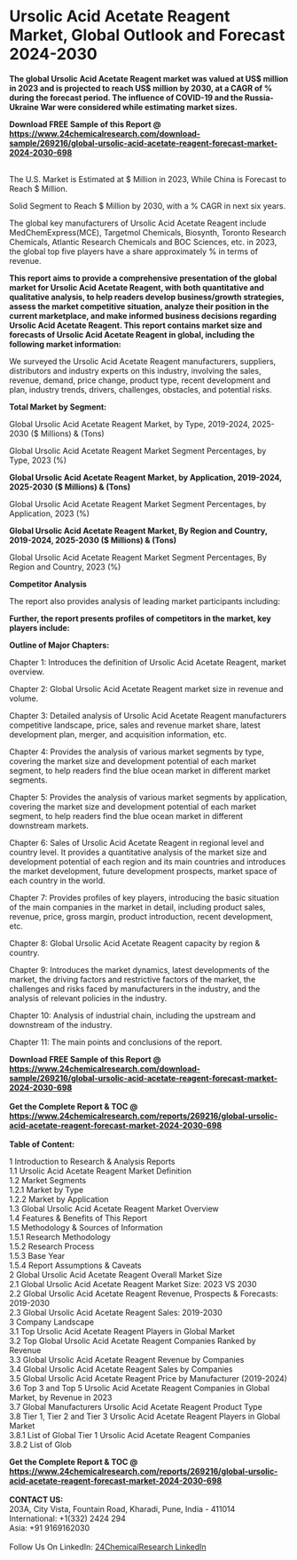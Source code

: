 <h1>Ursolic Acid Acetate Reagent Market, Global Outlook and Forecast 2024-2030</h1><p><strong>The global Ursolic Acid Acetate Reagent market was valued at US$ million in 2023 and is projected to reach US$ million by 2030, at a CAGR of % during the forecast period. The influence of COVID-19 and the Russia-Ukraine War were considered while estimating market sizes.</strong></p><p>
</p><p></p><div><b>Download FREE Sample of this Report @ 
            <a href="https://www.24chemicalresearch.com/download-sample/269216/global-ursolic-acid-acetate-reagent-forecast-market-2024-2030-698">
            https://www.24chemicalresearch.com/download-sample/269216/global-ursolic-acid-acetate-reagent-forecast-market-2024-2030-698</a></b></div><br><p>
The U.S. Market is Estimated at $ Million in 2023, While China is Forecast to Reach $ Million.</p><p>
Solid Segment to Reach $ Million by 2030, with a % CAGR in next six years.</p><p>
The global key manufacturers of Ursolic Acid Acetate Reagent include MedChemExpress(MCE), Targetmol Chemicals, Biosynth, Toronto Research Chemicals, Atlantic Research Chemicals and BOC Sciences, etc. in 2023, the global top five players have a share approximately % in terms of revenue.</p><p>
<strong>This report aims to provide a comprehensive presentation of the global market for Ursolic Acid Acetate Reagent, with both quantitative and qualitative analysis, to help readers develop business/growth strategies, assess the market competitive situation, analyze their position in the current marketplace, and make informed business decisions regarding Ursolic Acid Acetate Reagent. This report contains market size and forecasts of Ursolic Acid Acetate Reagent in global, including the following market information:</strong></p><p>
</p><p>
</p><p>We surveyed the Ursolic Acid Acetate Reagent manufacturers, suppliers, distributors and industry experts on this industry, involving the sales, revenue, demand, price change, product type, recent development and plan, industry trends, drivers, challenges, obstacles, and potential risks.</p><p>
<strong>Total Market by Segment:</strong></p><p>
Global Ursolic Acid Acetate Reagent Market, by Type, 2019-2024, 2025-2030 ($ Millions) &amp; (Tons)</p><p>
Global Ursolic Acid Acetate Reagent Market Segment Percentages, by Type, 2023 (%)</p><p>
</p><p>
</p><p><strong>Global Ursolic Acid Acetate Reagent Market, by Application, 2019-2024, 2025-2030 ($ Millions) &amp; (Tons)</strong></p><p>
Global Ursolic Acid Acetate Reagent Market Segment Percentages, by Application, 2023 (%)</p><p>
</p><p>
</p><p><strong>Global Ursolic Acid Acetate Reagent Market, By Region and Country, 2019-2024, 2025-2030 ($ Millions) &amp; (Tons)</strong></p><p>
Global Ursolic Acid Acetate Reagent Market Segment Percentages, By Region and Country, 2023 (%)</p><p>
</p><p>
</p><p><strong>Competitor Analysis</strong></p><p>
The report also provides analysis of leading market participants including:</p><p>
</p><p>
</p><p><strong>Further, the report presents profiles of competitors in the market, key players include:</strong></p><p>
</p><p>
</p><p><strong>Outline of Major Chapters:</strong></p><p>
Chapter 1: Introduces the definition of Ursolic Acid Acetate Reagent, market overview.</p><p>
Chapter 2: Global Ursolic Acid Acetate Reagent market size in revenue and volume.</p><p>
Chapter 3: Detailed analysis of Ursolic Acid Acetate Reagent manufacturers competitive landscape, price, sales and revenue market share, latest development plan, merger, and acquisition information, etc.</p><p>
Chapter 4: Provides the analysis of various market segments by type, covering the market size and development potential of each market segment, to help readers find the blue ocean market in different market segments.</p><p>
Chapter 5: Provides the analysis of various market segments by application, covering the market size and development potential of each market segment, to help readers find the blue ocean market in different downstream markets.</p><p>
Chapter 6: Sales of Ursolic Acid Acetate Reagent in regional level and country level. It provides a quantitative analysis of the market size and development potential of each region and its main countries and introduces the market development, future development prospects, market space of each country in the world.</p><p>
Chapter 7: Provides profiles of key players, introducing the basic situation of the main companies in the market in detail, including product sales, revenue, price, gross margin, product introduction, recent development, etc.</p><p>
Chapter 8: Global Ursolic Acid Acetate Reagent capacity by region &amp; country.</p><p>
Chapter 9: Introduces the market dynamics, latest developments of the market, the driving factors and restrictive factors of the market, the challenges and risks faced by manufacturers in the industry, and the analysis of relevant policies in the industry.</p><p>
Chapter 10: Analysis of industrial chain, including the upstream and downstream of the industry.</p><p>
Chapter 11: The main points and conclusions of the report.</p><div><b>Download FREE Sample of this Report @ 
            <a href="https://www.24chemicalresearch.com/download-sample/269216/global-ursolic-acid-acetate-reagent-forecast-market-2024-2030-698">
            https://www.24chemicalresearch.com/download-sample/269216/global-ursolic-acid-acetate-reagent-forecast-market-2024-2030-698</a></b></div><br><div><b>Get the Complete Report & TOC @ 
            <a href="https://www.24chemicalresearch.com/reports/269216/global-ursolic-acid-acetate-reagent-forecast-market-2024-2030-698">
            https://www.24chemicalresearch.com/reports/269216/global-ursolic-acid-acetate-reagent-forecast-market-2024-2030-698</a></b></div><br>
            <b>Table of Content:</b><p>1 Introduction to Research & Analysis Reports<br />
    1.1 Ursolic Acid Acetate Reagent Market Definition<br />
    1.2 Market Segments<br />
        1.2.1 Market by Type<br />
        1.2.2 Market by Application<br />
    1.3 Global Ursolic Acid Acetate Reagent Market Overview<br />
    1.4 Features & Benefits of This Report<br />
    1.5 Methodology & Sources of Information<br />
        1.5.1 Research Methodology<br />
        1.5.2 Research Process<br />
        1.5.3 Base Year<br />
        1.5.4 Report Assumptions & Caveats<br />
2 Global Ursolic Acid Acetate Reagent Overall Market Size<br />
    2.1 Global Ursolic Acid Acetate Reagent Market Size: 2023 VS 2030<br />
    2.2 Global Ursolic Acid Acetate Reagent Revenue, Prospects & Forecasts: 2019-2030<br />
    2.3 Global Ursolic Acid Acetate Reagent Sales: 2019-2030<br />
3 Company Landscape<br />
    3.1 Top Ursolic Acid Acetate Reagent Players in Global Market<br />
    3.2 Top Global Ursolic Acid Acetate Reagent Companies Ranked by Revenue<br />
    3.3 Global Ursolic Acid Acetate Reagent Revenue by Companies<br />
    3.4 Global Ursolic Acid Acetate Reagent Sales by Companies<br />
    3.5 Global Ursolic Acid Acetate Reagent Price by Manufacturer (2019-2024)<br />
    3.6 Top 3 and Top 5 Ursolic Acid Acetate Reagent Companies in Global Market, by Revenue in 2023<br />
    3.7 Global Manufacturers Ursolic Acid Acetate Reagent Product Type<br />
    3.8 Tier 1, Tier 2 and Tier 3 Ursolic Acid Acetate Reagent Players in Global Market<br />
        3.8.1 List of Global Tier 1 Ursolic Acid Acetate Reagent Companies<br />
        3.8.2 List of Glob</p><div><b>Get the Complete Report & TOC @ 
            <a href="https://www.24chemicalresearch.com/reports/269216/global-ursolic-acid-acetate-reagent-forecast-market-2024-2030-698">
            https://www.24chemicalresearch.com/reports/269216/global-ursolic-acid-acetate-reagent-forecast-market-2024-2030-698</a></b></div><br><b>CONTACT US:</b><br>
            203A, City Vista, Fountain Road, Kharadi, Pune, India - 411014<br>
            International: +1(332) 2424 294<br>
            Asia: +91 9169162030 <br><br>
            Follow Us On LinkedIn: <a href="https://www.linkedin.com/company/24chemicalresearch/">24ChemicalResearch LinkedIn</a>